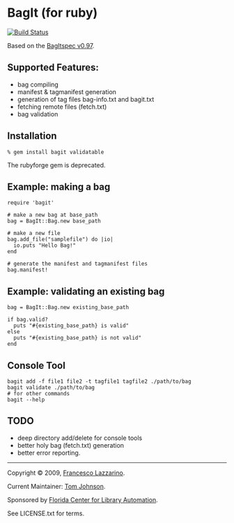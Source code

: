 BagIt (for ruby)
================

[![Build Status](https://secure.travis-ci.org/no-reply/bagit.png)](http://travis-ci.org/no-reply/bagit)

Based on the [BagItspec v0.97](https://confluence.ucop.edu/display/Curation/BagIt).

Supported Features:
-------------------
* bag compiling
* manifest & tagmanifest generation
* generation of tag files bag-info.txt and bagit.txt
* fetching remote files (fetch.txt)
* bag validation

Installation
------------
    % gem install bagit validatable
The rubyforge gem is deprecated.


Example: making a bag
---------------------
    require 'bagit'

    # make a new bag at base_path
    bag = BagIt::Bag.new base_path

    # make a new file
    bag.add_file("samplefile") do |io|
      io.puts "Hello Bag!"
    end

    # generate the manifest and tagmanifest files
    bag.manifest!

Example: validating an existing bag
-----------------------------------

    bag = BagIt::Bag.new existing_base_path

    if bag.valid?
      puts "#{existing_base_path} is valid"
    else
      puts "#{existing_base_path} is not valid"
    end

Console Tool
------------

    bagit add -f file1 file2 -t tagfile1 tagfile2 ./path/to/bag
    bagit validate ./path/to/bag
    # for other commands
    bagit --help

TODO
----
* deep directory add/delete for console tools
* better holy bag (fetch.txt) generation
* better error reporting.

---

Copyright © 2009, [Francesco Lazzarino](mailto:flazzarino@gmail.com).

Current Maintainer: [Tom Johnson](mailto:thomas.johnson@oregonstate.edu).

Sponsored by [Florida Center for Library Automation](http://www.fcla.edu).

See LICENSE.txt for terms.
